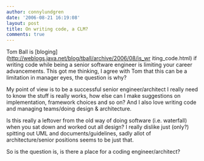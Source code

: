 ```yaml
---
author: connylundgren
date: '2006-08-21 16:19:08'
layout: post
title: On writing code, a CLM?
comments: true
---
```


Tom Ball is [bloging](http://weblogs.java.net/blog/tball/archive/2006/08/is_wr
iting_code.html) if writing code while being a senior software engineer is
limiting your career advancements. This got me thinking, I agree with Tom that
this can be a limitation in manager eyes, the question is why?

My point of view is to be a successful senior engineer/architect I really need
to know the stuff is really works, how else can I make suggestions on
implementation, framework choices and so on? And I also love writing code and
managing teams/doing design & architecture.

Is this really a leftover from the old way of doing software (i.e. waterfall)
when you sat down and worked out all design? I really dislike just (only?)
spitting out UML and documents/guidelines, sadly allot of architecture/senior
positions seems to be just that.

So is the question is, is there a place for a coding engineer/architect?

